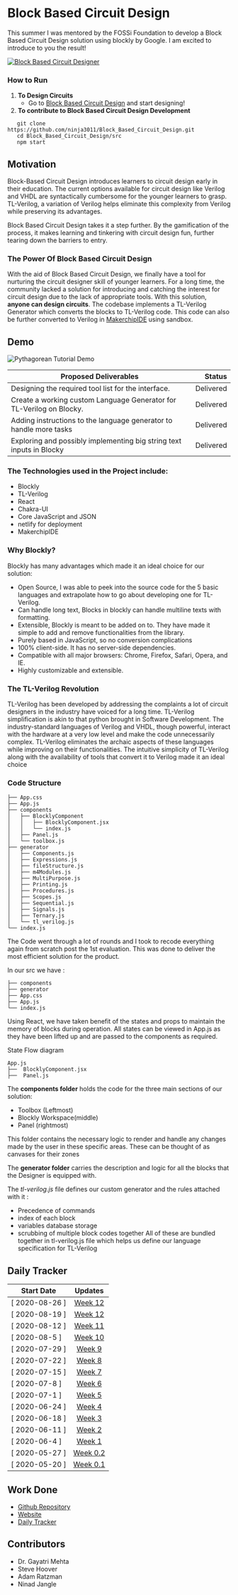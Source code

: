 

# Block Based Circuit Design

This summer I was mentored by the FOSSi Foundation to develop a Block Based Circuit Design solution using blockly by Google. I am excited to introduce to you the result! 



<a href="https://gsoc-block-based-circuit-design-site.netlify.app/">![Block Based Circuit Designer](./assets/pythagorean.png)</a>

### How to Run

1. **To Design Circuits** 
   * Go to [Block Based Circuit Design](https://gsoc-block-based-circuit-design-site.netlify.app/) and start designing!
2. **To contribute to Block Based Circuit Design Development**
   
``` 
   git clone https://github.com/ninja3011/Block_Based_Circuit_Design.git
   cd Block_Based_Circuit_Design/src
   npm start
```


## Motivation

Block-Based Circuit Design introduces learners to circuit design early in their education. The current options available for circuit design like Verilog and VHDL are syntactically cumbersome for the younger learners to grasp. TL-Verilog, a variation of Verilog helps eliminate this complexity from Verilog while preserving its advantages. 

Block Based Circuit Design takes it a step further. By the gamification of the process, it makes learning and tinkering with circuit design fun, further tearing down the barriers to entry.

### The Power Of Block Based Circuit Design

With the aid of Block Based Circuit Design, we finally have a tool for nurturing the circuit designer skill of younger learners. For a long time, the community lacked a solution for introducing and catching the interest for circuit design due to the lack of appropriate tools. With this solution, **anyone can design circuits**. The codebase implements a TL-Verilog Generator which converts the blocks to TL-Verilog code. This code can also be further converted to Verilog in [MakerchipIDE](https://www.makerchip.com/sandbox/#) using sandbox. 

## Demo
![Pythagorean Tutorial Demo](./assets/Pythagorean.gif)

|**Proposed Deliverables**                                             |**Status**   | 
|----------------------------------------------------------------------|------------:|
| Designing the required tool list for the interface.                  | Delivered   |
| Create a working custom Language Generator for TL-Verilog on Blocky. | Delivered   |
| Adding instructions to the language generator to handle more tasks   | Delivered   | 
| Exploring and possibly implementing big string text inputs in Blocky | Delivered   |



### The Technologies used in the Project include:
- Blockly
- TL-Verilog
- React
- Chakra-UI
- Core JavaScript and JSON
- netlify for deployment
- MakerchipIDE

### Why Blockly?

Blockly has many advantages which made it an ideal choice for our solution: 
  * Open Source, I was able to peek into the source code for the 5 basic languages and extrapolate how to go about developing one for TL-Verilog.
  * Can handle long text, Blocks in blockly can handle multiline texts with formatting.
  * Extensible, Blockly is meant to be added on to. They have made it simple to add and remove functionalities from the library.
  * Purely based in JavaScript, so no conversion complications
  * 100% client-side. It has no server-side dependencies.
  * Compatible with all major browsers: Chrome, Firefox, Safari, Opera, and IE.
  * Highly customizable and extensible.

### The TL-Verilog Revolution

TL-Verilog has been developed by addressing the complaints a lot of circuit designers in the industry have voiced for a long time. TL-Verilog simplification is akin to that python brought in Software Development. The industry-standard languages of Verilog and VHDL, though powerful, interact with the hardware at a very low level and make the code unnecessarily complex. TL-Verilog eliminates the archaic aspects of these languages while improving on their functionalities. The intuitive simplicity of TL-Verilog along with the availability of tools that convert it to Verilog made it an ideal choice

### Code Structure

```
├── App.css
├── App.js
├── components
│   ├── BlocklyComponent
│   │   ├── BlocklyComponent.jsx
│   │   └── index.js
│   ├── Panel.js
│   └── toolbox.js
├── generator
│   ├── Components.js
│   ├── Expressions.js
│   ├── fileStructure.js
│   ├── m4Modules.js
│   ├── MultiPurpose.js
│   ├── Printing.js
│   ├── Procedures.js
│   ├── Scopes.js
│   ├── Sequential.js
│   ├── Signals.js
│   ├── Ternary.js
│   └── tl_verilog.js
└── index.js
```

The Code went through a lot of rounds and I took to recode everything again from scratch post the 1st evaluation. This was done to deliver the most efficient solution for the product. 

In our src we have :
```
├── components
├── generator
├── App.css
├── App.js
└── index.js
```

Using React, we have taken benefit of the states and props to maintain the memory of blocks during operation. All states can be viewed in App.js as they have been lifted up and are passed to the components as required.

State Flow diagram
```
App.js
├──  BlocklyComponent.jsx
├──  Panel.js
```

The **components folder** holds the code for the three main sections of our solution:
  - Toolbox (Leftmost)
  - Blockly Workspace(middle)
  - Panel (rightmost)
  
This folder contains the necessary logic to render and handle any changes made by the user in these specific areas. These can be thought of as canvases for their zones

The **generator folder** carries the description and logic for all the blocks that the Designer is equipped with. 

The *tl-verilog.js* file defines our custom generator and the rules attached with it :
- Precedence of commands
- index of each block
- variables database storage
- scrubbing of multiple block codes together
All of these are bundled together in tl-verilog.js file which helps us define our language specification for TL-Verilog



## Daily Tracker

|     Start Date  |          Updates                                                                  |
|-----------------|:---------------------------------------------------------------------------------:|
|  [ 2020-08-26 ] |[Week 12](https://github.com/ninja3011/Ninad-Jangle/blob/main/pages/gsoc/wk13.md)  |
|  [ 2020-08-19 ] |[Week 12](https://github.com/ninja3011/Ninad-Jangle/blob/main/pages/gsoc/wk12.md)  |
|  [ 2020-08-12 ] |[Week 11](https://github.com/ninja3011/Ninad-Jangle/blob/main/pages/gsoc/wk11.md)  | 
|  [ 2020-08-5  ] |[Week 10](https://github.com/ninja3011/Ninad-Jangle/blob/main/pages/gsoc/wk10.md)  |
|  [ 2020-07-29 ] |[Week 9](https://github.com/ninja3011/Ninad-Jangle/blob/main/pages/gsoc/wk9.md)    | 
|  [ 2020-07-22 ] |[Week 8](https://github.com/ninja3011/Ninad-Jangle/blob/main/pages/gsoc/wk8.md)    | 
|  [ 2020-07-15 ] |[Week 7](https://github.com/ninja3011/Ninad-Jangle/blob/main/pages/gsoc/wk7.md)    | 
|  [ 2020-07-8  ] |[Week 6](https://github.com/ninja3011/Ninad-Jangle/blob/main/pages/gsoc/wk6.md)    | 
|  [ 2020-07-1  ] |[Week 5](https://github.com/ninja3011/Ninad-Jangle/blob/main/pages/gsoc/wk5.md)    | 
|  [ 2020-06-24 ] |[Week 4](https://github.com/ninja3011/Ninad-Jangle/blob/main/pages/gsoc/wk4.md)    | 
|  [ 2020-06-18 ] |[Week 3](https://github.com/ninja3011/Ninad-Jangle/blob/main/pages/gsoc/wk3.md)    | 
|  [ 2020-06-11 ] |[Week 2](https://github.com/ninja3011/Ninad-Jangle/blob/main/pages/gsoc/wk2.md)    | 
|  [ 2020-06-4  ] |[Week 1](https://github.com/ninja3011/Ninad-Jangle/blob/main/pages/gsoc/wk1.md)    |
|  [ 2020-05-27 ] |[Week 0.2](https://github.com/ninja3011/Ninad-Jangle/blob/main/pages/gsoc/wk0_2.md)|
|  [ 2020-05-20 ] |[Week 0.1](https://github.com/ninja3011/Ninad-Jangle/blob/main/pages/gsoc/wk0_1.md)|



## Work Done

- [Github Repository](https://github.com/ninja3011/Block_Based_Circuit_Design)
- [Website](https://gsoc-block-based-circuit-design-site.netlify.app/)
- [Daily Tracker](https://ninadjangle.tech/gsoc-2021) 

## Contributors

- Dr. Gayatri Mehta
- Steve Hoover
- Adam Ratzman
- Ninad Jangle

